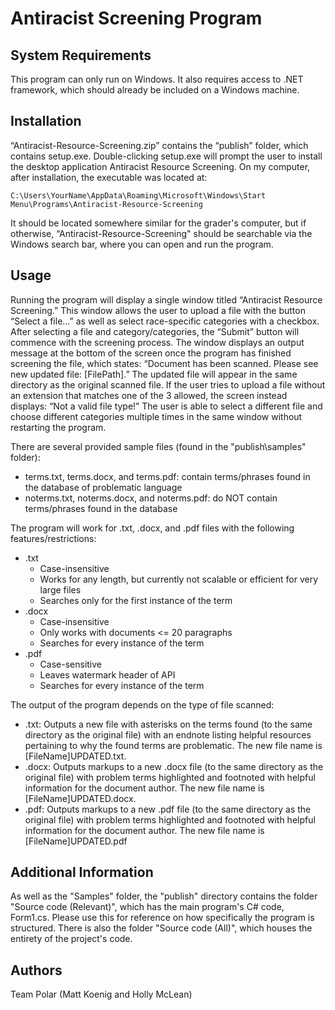 # Antiracist Screening Program

## System Requirements

This program can only run on Windows. It also requires access to .NET framework, which should already be included on a Windows machine.

## Installation

“Antiracist-Resource-Screening.zip” contains the “publish” folder, which contains setup.exe. Double-clicking setup.exe will prompt the user to install the desktop application Antiracist Resource Screening. On my computer, after installation, the executable was located at: 

    C:\Users\YourName\AppData\Roaming\Microsoft\Windows\Start Menu\Programs\Antiracist-Resource-Screening

It should be located somewhere similar for the grader's computer, but if otherwise, “Antiracist-Resource-Screening" should be searchable via the Windows search bar, where you can open and run the program.

## Usage

Running the program will display a single window titled “Antiracist Resource Screening.” This window allows the user to upload a file with the button “Select a file…” as well as select race-specific categories with a checkbox. After selecting a file and category/categories, the “Submit” button will commence with the screening process. The window displays an output message at the bottom of the screen once the program has finished screening the file, which states: “Document has been scanned. Please see new updated file: [FilePath].” The updated file will appear in the same directory as the original scanned file. If the user tries to upload a file without an extension that matches one of the 3 allowed, the screen instead displays: “Not a valid file type!” The user is able to select a different file and choose different categories multiple times in the same window without restarting the program.

There are several provided sample files (found in the "publish\samples" folder):
- terms.txt, terms.docx, and terms.pdf: contain terms/phrases found in the database of problematic language
- noterms.txt, noterms.docx, and noterms.pdf: do NOT contain terms/phrases found in the database

The program will work for .txt, .docx, and .pdf files with the following features/restrictions:
- .txt
    - Case-insensitive
    - Works for any length, but currently not scalable or efficient for very large files
    - Searches only for the first instance of the term
- .docx
    - Case-insensitive
    - Only works with documents <= 20 paragraphs
    - Searches for every instance of the term
- .pdf
    - Case-sensitive
    - Leaves watermark header of API
    - Searches for every instance of the term

The output of the program depends on the type of file scanned:
- .txt: Outputs a new file with asterisks on the terms found (to the same directory as the original file) with an endnote listing helpful resources pertaining to why the found terms are problematic. The new file name is [FileName]UPDATED.txt.
- .docx: Outputs markups to a new .docx file (to the same directory as the original file) with problem terms highlighted and footnoted with helpful information for the document author. The new file name is [FileName]UPDATED.docx.
- .pdf: Outputs markups to a new .pdf file (to the same directory as the original file) with problem terms highlighted and footnoted with helpful information for the document author. The new file name is [FileName]UPDATED.pdf

## Additional Information

As well as the "Samples" folder, the "publish" directory contains the folder "Source code (Relevant)", which has the main program's C# code, Form1.cs. Please use this for reference on how specifically the program is structured. There is also the folder "Source code (All)", which houses the entirety of the project's code. 

## Authors

Team Polar (Matt Koenig and Holly McLean) 
